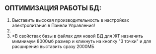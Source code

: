 ## ОПТИМИЗАЦИЯ РАБОТЫ БД:

1) Выставить высокая производительность в настройках электропитания в Панели Управления!
2) 
3) *В свойствах базы в файлах для новой БД для ЖТ назначить мимнимум 8000мб размер и кликнуть на кнопку "3 точки" и для расширения выставить сразу 2000МБ
